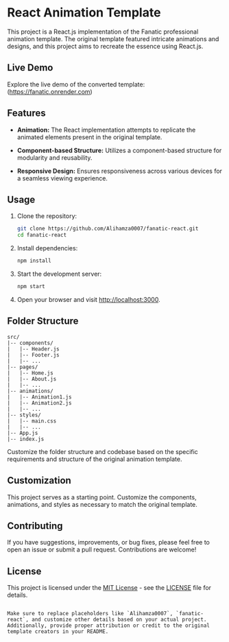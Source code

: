 
# React Animation Template

This project is a React.js implementation of the Fanatic professional animation template. The original template featured intricate animations and designs, and this project aims to recreate the essence using React.js.

## Live Demo

Explore the live demo of the converted template: (https://fanatic.onrender.com)

## Features

- **Animation:** The React implementation attempts to replicate the animated elements present in the original template.

- **Component-based Structure:** Utilizes a component-based structure for modularity and reusability.

- **Responsive Design:** Ensures responsiveness across various devices for a seamless viewing experience.

## Usage

1. Clone the repository:

   ```bash
   git clone https://github.com/Alihamza0007/fanatic-react.git
   cd fanatic-react
   ```

2. Install dependencies:

   ```bash
   npm install
   ```

3. Start the development server:

   ```bash
   npm start
   ```

4. Open your browser and visit [http://localhost:3000](http://localhost:3000).

## Folder Structure

```
src/
|-- components/
|   |-- Header.js
|   |-- Footer.js
|   |-- ...
|-- pages/
|   |-- Home.js
|   |-- About.js
|   |-- ...
|-- animations/
|   |-- Animation1.js
|   |-- Animation2.js
|   |-- ...
|-- styles/
|   |-- main.css
|   |-- ...
|-- App.js
|-- index.js
```

Customize the folder structure and codebase based on the specific requirements and structure of the original animation template.

## Customization

This project serves as a starting point. Customize the components, animations, and styles as necessary to match the original template.

## Contributing

If you have suggestions, improvements, or bug fixes, please feel free to open an issue or submit a pull request. Contributions are welcome!

## License

This project is licensed under the [MIT License](LICENSE) - see the [LICENSE](LICENSE) file for details.
```

Make sure to replace placeholders like `Alihamza0007`, `fanatic-react`, and customize other details based on your actual project. Additionally, provide proper attribution or credit to the original template creators in your README.
